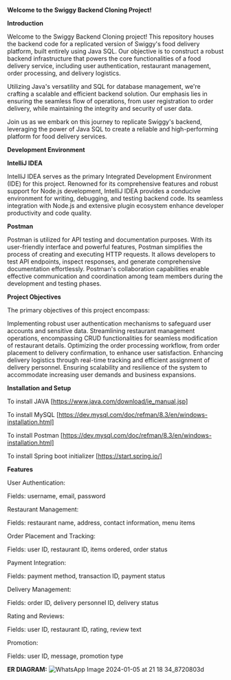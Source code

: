 **Welcome to the Swiggy Backend Cloning Project!**

**Introduction**

Welcome to the Swiggy Backend Cloning project! This repository houses the backend code for a replicated version of Swiggy's food delivery platform, built entirely using Java SQL. Our objective is to construct a robust backend infrastructure that powers the core functionalities of a food delivery service, including user authentication, restaurant management, order processing, and delivery logistics.

Utilizing Java's versatility and SQL for database management, we're crafting a scalable and efficient backend solution. Our emphasis lies in ensuring the seamless flow of operations, from user registration to order delivery, while maintaining the integrity and security of user data.

Join us as we embark on this journey to replicate Swiggy's backend, leveraging the power of Java SQL to create a reliable and high-performing platform for food delivery services.



**Development Environment**

**IntelliJ IDEA**

IntelliJ IDEA serves as the primary Integrated Development Environment (IDE) for this project. Renowned for its comprehensive features and robust support for Node.js development, IntelliJ IDEA provides a conducive environment for writing, debugging, and testing backend code. Its seamless integration with Node.js and extensive plugin ecosystem enhance developer productivity and code quality.

**Postman**

Postman is utilized for API testing and documentation purposes. With its user-friendly interface and powerful features, Postman simplifies the process of creating and executing HTTP requests. It allows developers to test API endpoints, inspect responses, and generate comprehensive documentation effortlessly. Postman's collaboration capabilities enable effective communication and coordination among team members during the development and testing phases.

**Project Objectives**

The primary objectives of this project encompass:

Implementing robust user authentication mechanisms to safeguard user accounts and sensitive data.
Streamlining restaurant management operations, encompassing CRUD functionalities for seamless modification of restaurant details.
Optimizing the order processing workflow, from order placement to delivery confirmation, to enhance user satisfaction.
Enhancing delivery logistics through real-time tracking and efficient assignment of delivery personnel.
Ensuring scalability and resilience of the system to accommodate increasing user demands and business expansions.

**Installation and Setup**

To install JAVA [https://www.java.com/download/ie_manual.jsp]

To install MySQL [https://dev.mysql.com/doc/refman/8.3/en/windows-installation.html]

To install Postman [https://dev.mysql.com/doc/refman/8.3/en/windows-installation.html]

To install Spring boot initializer [https://start.spring.io/]

**Features**

User Authentication:

Fields: username, email, password

Restaurant Management:

Fields: restaurant name, address, contact information, menu items

Order Placement and Tracking:

Fields: user ID, restaurant ID, items ordered, order status

Payment Integration:

Fields: payment method, transaction ID, payment status

Delivery Management:

Fields: order ID, delivery personnel ID, delivery status

Rating and Reviews:

Fields: user ID, restaurant ID, rating, review text

Promotion:

Fields: user ID, message, promotion type



**ER DIAGRAM:**
![WhatsApp Image 2024-01-05 at 21 18 34_8720803d](https://github.com/Sharnitha-S-R/Swiggy/assets/107667064/6e15e6b4-5864-4695-8646-b42191c78c13)
